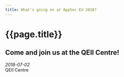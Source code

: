 ```yaml
---
title: What's going on at AppSec EU 2018?
---
```


# {{page.title}}

## Come and join us at the QEII Centre!
<i>2018-07-02</i>
<br>
<img href="assets/images/live_venue1.JPG">QEII Centre</img>
